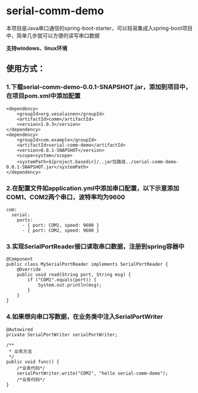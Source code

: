 # serial-comm-demo
本项目是Java串口通信的spring-boot-starter，可以轻易集成入spring-boot项目中，简单几步就可以方便的读写串口数据

**支持windows、linux环境**

## 使用方式：

### 1.下载serial-comm-demo-0.0.1-SNAPSHOT.jar，添加到项目中，在项目pom.xml中添加配置
    <dependency>
        <groupId>org.vesalainen</groupId>
        <artifactId>comm</artifactId>
        <version>1.0.3</version>
    </dependency>
    <dependency>
        <groupId>com.example</groupId>
        <artifactId>serial-comm-demo</artifactId>
        <version>0.0.1-SNAPSHOT</version>
        <scope>system</scope>
        <systemPath>${project.basedir}/..jar包路径../serial-comm-demo-0.0.1-SNAPSHOT.jar</systemPath>
    </dependency>

### 2.在配置文件如application.yml中添加串口配置，以下示意添加COM1、COM2两个串口，波特率均为9600
    com:
      serial:
        ports:
          - { port: COM1, speed: 9600 }
          - { port: COM2, speed: 9600 }

### 3.实现SerialPortReader接口读取串口数据，注册到spring容器中
    @Component
    public class MySerialPortReader implements SerialPortReader {
        @Override
        public void read(String port, String msg) {
            if ("COM1".equals(port)) {
                System.out.println(msg);
            } 
        }
    }

### 4.如果想向串口写数据，在业务类中注入SerialPortWriter
    
    @Autowired
    private SerialPortWriter serialPortWriter;
    
    /**
     * 业务方法
     */
    public void func() {
        /*业务代码*/
        serialPortWriter.write("COM2", "hello serial-comm-demo");
        /*业务代码*/
    }
